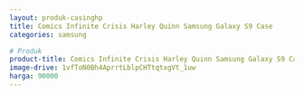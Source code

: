 ```yaml
---
layout: produk-casinghp
title: Comics Infinite Crisis Harley Quinn Samsung Galaxy S9 Case
categories: samsung

# Produk
product-title: Comics Infinite Crisis Harley Quinn Samsung Galaxy S9 Case
image-drive: 1vfToN0Bh4AprrtLblpCHTtqtxgVt_1uw
harga: 90000
---
```

